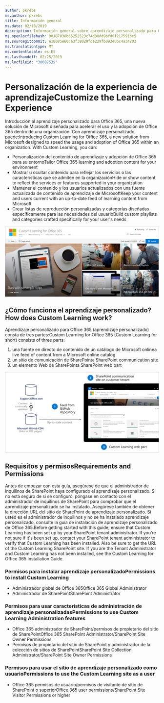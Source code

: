 ```yaml
---
author: pkrebs
ms.author: pkrebs
title: Información general
ms.date: 02/18/2019
description: Información general sobre aprendizaje personalizado para Office 365 para administradores
ms.openlocfilehash: 98187038b66252523c74d88dd9bfd0f217591bc5
ms.sourcegitcommit: e10085e60ca3f38029fde229fb093e6bc4a34203
ms.translationtype: MT
ms.contentlocale: es-ES
ms.lasthandoff: 02/25/2019
ms.locfileid: "30087539"
---
```

# <a name="customize-the-learning-experience"></a><span data-ttu-id="819d6-103">Personalización de la experiencia de aprendizaje</span><span class="sxs-lookup"><span data-stu-id="819d6-103">Customize the Learning Experience</span></span>

<span data-ttu-id="819d6-p101">Introducción al aprendizaje personalizado para Office 365, una nueva solución de Microsoft diseñada para acelerar el uso y la adopción de Office 365 dentro de una organización. Con aprendizaje personalizado, puede:</span><span class="sxs-lookup"><span data-stu-id="819d6-p101">Introducing Custom Learning for Office 365, a new solution from Microsoft designed to speed the usage and adoption of Office 365 within an organization. With Custom Learning, you can:</span></span>
- <span data-ttu-id="819d6-106">Personalización del contenido de aprendizaje y adopción de Office 365 para su entorno</span><span class="sxs-lookup"><span data-stu-id="819d6-106">Tailor Office 365 learning and adoption content for your environment</span></span> 
- <span data-ttu-id="819d6-107">Mostrar u ocultar contenido para reflejar los servicios o las características que se admiten en la organización</span><span class="sxs-lookup"><span data-stu-id="819d6-107">Hide or show content to reflect the services or features supported in your organization</span></span> 
- <span data-ttu-id="819d6-108">Mantener el contenido y los usuarios actualizados con una fuente actualizada de contenido de aprendizaje de Microsoft</span><span class="sxs-lookup"><span data-stu-id="819d6-108">Keep your content and users current with an up-to-date feed of learning content from Microsoft</span></span> 
- <span data-ttu-id="819d6-109">Crear listas de reproducción personalizadas y categorías diseñadas específicamente para las necesidades del usuario</span><span class="sxs-lookup"><span data-stu-id="819d6-109">Build custom playlists and categories crafted specifically for your user's needs</span></span>

![CG-Introducing. png](media/cg-introducing.png)

## <a name="how-does-custom-learning-work"></a><span data-ttu-id="819d6-111">¿Cómo funciona el aprendizaje personalizado?</span><span class="sxs-lookup"><span data-stu-id="819d6-111">How does Custom Learning work?</span></span>

<span data-ttu-id="819d6-112">Aprendizaje personalizado para Office 365 (aprendizaje personalizado) consta de tres partes:</span><span class="sxs-lookup"><span data-stu-id="819d6-112">Custom Learning for Office 365 (Custom Learning for short) consists of three parts:</span></span> 
1. <span data-ttu-id="819d6-113">una fuente en directo de contenido de un catálogo de Microsoft online</span><span class="sxs-lookup"><span data-stu-id="819d6-113">a live feed of content from a Microsoft online catalog</span></span>
2. <span data-ttu-id="819d6-114">un sitio de comunicación de SharePoint</span><span class="sxs-lookup"><span data-stu-id="819d6-114">a SharePoint communication site</span></span>
3. <span data-ttu-id="819d6-115">un elemento Web de SharePoint</span><span class="sxs-lookup"><span data-stu-id="819d6-115">a SharePoint web part</span></span> 

![CG-howitworks. png](media/cg-howitworks.png)

## <a name="requirements-and-permissions"></a><span data-ttu-id="819d6-117">Requisitos y permisos</span><span class="sxs-lookup"><span data-stu-id="819d6-117">Requirements and Permissions</span></span>

<span data-ttu-id="819d6-p102">Antes de empezar con esta guía, asegúrese de que el administrador de inquilinos de SharePoint haya configurado el aprendizaje personalizado. Si no está seguro de si se configuró, póngase en contacto con el administrador de inquilinos de SharePoint para comprobar que el aprendizaje personalizado se ha instalado. Asegúrese también de obtener la dirección URL del sitio de SharePoint de aprendizaje personalizado. Si usted es el administrador de inquilinos y no se ha instalado aprendizaje personalizado, consulte la guía de instalación de aprendizaje personalizado de Office 365.</span><span class="sxs-lookup"><span data-stu-id="819d6-p102">Before getting started with this guide, ensure that Custom Learning has been set up by your  SharePoint tenant administrator. If you’re not sure if it's been set up, contact your SharePoint tenant administrator to verify that Custom Learning has been installed. Also be sure to get the URL of the Custom Learning SharePoint site. If you are the Tenant Administrator and Custom Learning has not been installed, see the Custom Learning for Office 365 Installation Guide.</span></span> 

### <a name="permissions-to-install-custom-learning"></a><span data-ttu-id="819d6-122">Permisos para instalar aprendizaje personalizado</span><span class="sxs-lookup"><span data-stu-id="819d6-122">Permissions to install Custom Learning</span></span>

- <span data-ttu-id="819d6-123">Administrador global de Office 365</span><span class="sxs-lookup"><span data-stu-id="819d6-123">Office 365 Global Administrator</span></span>
- <span data-ttu-id="819d6-124">Administrador de SharePoint</span><span class="sxs-lookup"><span data-stu-id="819d6-124">SharePoint Administrator</span></span>

### <a name="permissions-to-use-custom-learning-administration-features"></a><span data-ttu-id="819d6-125">Permisos para usar características de administración de aprendizaje personalizadas</span><span class="sxs-lookup"><span data-stu-id="819d6-125">Permissions to use Custom Learning Administration features</span></span>

- <span data-ttu-id="819d6-126">Office 365 administrador de SharePoint/permisos de propietario del sitio de SharePoint</span><span class="sxs-lookup"><span data-stu-id="819d6-126">Office 365 SharePoint Administrator/SharePoint Site Owner Permissions</span></span>
- <span data-ttu-id="819d6-127">Permisos de propietario del sitio de SharePoint y administrador de la colección de sitios de SharePoint</span><span class="sxs-lookup"><span data-stu-id="819d6-127">SharePoint Site Collection Administrator/SharePoint Site Owner Permissions</span></span>

### <a name="permissions-to-use-the-custom-learning-site-as-a-user"></a><span data-ttu-id="819d6-128">Permisos para usar el sitio de aprendizaje personalizado como usuario</span><span class="sxs-lookup"><span data-stu-id="819d6-128">Permissions to use the Custom Learning site as a user</span></span>

- <span data-ttu-id="819d6-129">Office 365 permisos de usuario/permisos de visitante de sitio de SharePoint o superior</span><span class="sxs-lookup"><span data-stu-id="819d6-129">Office 365 user permissions/SharePoint Site Visitor Permissions or higher</span></span>


